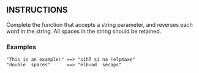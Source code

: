 ## INSTRUCTIONS

Complete the function that accepts a string parameter, and reverses each word in the string. All spaces in the string should be retained.

### Examples
```
"This is an example!" ==> "sihT si na !elpmaxe"
"double  spaces"      ==> "elbuod  secaps"
```
